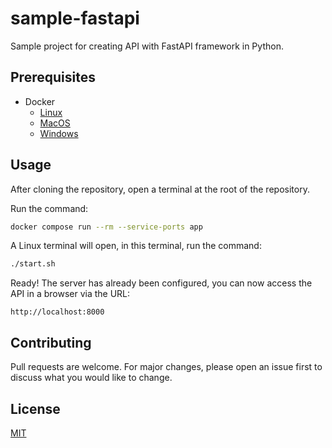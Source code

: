 # sample-fastapi

Sample project for creating API with FastAPI framework in Python.

## Prerequisites

- Docker
    - [Linux](https://docs.docker.com/desktop/install/linux-install/)
    - [MacOS](https://docs.docker.com/desktop/install/mac-install/)
    - [Windows](https://docs.docker.com/desktop/install/windows-install/)

## Usage

After cloning the repository, open a terminal at the root of the repository.

Run the command:

```bash
docker compose run --rm --service-ports app
```
A Linux terminal will open, in this terminal, run the command:

```bash
./start.sh
```
Ready! The server has already been configured, you can now access the API in a browser via the URL:

```
http://localhost:8000
```

## Contributing

Pull requests are welcome. For major changes, please open an issue first
to discuss what you would like to change.

## License

[MIT](https://choosealicense.com/licenses/mit/)
